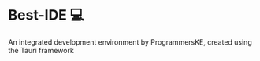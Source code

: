 # Best-IDE :computer:
An integrated development environment by ProgrammersKE, created using the Tauri framework

